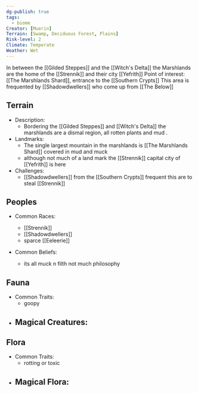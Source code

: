 ```yaml
---
dg-publish: true
tags:
  - biome
Creator: [Muerin]
Terrain: [Swamp, Deciduous Forest, Plains]
Risk-level: 2
Climate: Temperate
Weather: Wet
---
```


In between the [[Gilded Steppes]] and the [[Witch's Delta]] the Marshlands are the home of the [[Strennik]]
and their city [[Yefrith]]
Point of interest: [[The Marshlands Shard]], entrance to the [[Southern Crypts]]
This area is frequented by [[Shadowdwellers]] who come up from [[The Below]]
## Terrain
- Description:
	- Bordering the [[Gilded Steppes]] and [[Witch's Delta]] the marshlands are a dismal region, all rotten plants and mud .
- Landmarks:
	- The single largest mountain in the marshlands is [[The Marshlands Shard]] covered in mud and muck
	- although not much of a land mark the [[Strennik]] capital city of [[Yefrith]] is here
- Challenges:
	- [[Shadowdwellers]] from the [[Southern Crypts]] frequent this are to steal [[Strennik]]
##  Peoples
- Common Races:
	- [[Strennik]]
	- [[Shadowdwellers]]
	- sparce [[Eeleerie]]

- Common Beliefs:
	- its all muck n filth not much philosophy
## Fauna
- Common Traits:
	- goopy
- Magical Creatures:
	- 
## Flora
- Common Traits:
	- rotting or toxic
- Magical Flora:
	- 